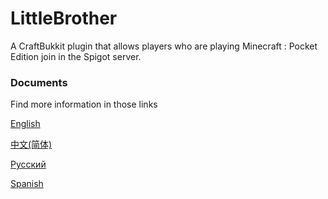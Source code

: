 # LittleBrother

A CraftBukkit plugin that allows players who are playing Minecraft : Pocket Edition join in the Spigot server.

### Documents
Find more information in those links

[English](https://github.com/Sashavoshenko2018/LittleBrother/blob/master/docs/README_ENGLISH.md)

[中文(简体)](https://github.com/Sashavoshenko2018/LittleBrother/blob/master/docs/README_CHINESE.md)

[Русский](https://github.com/Sashavoshenko2018/LittleBrother/blob/master/docs/README_RUSSIAN.md)

[Spanish](https://github.com/Sashavoshenko2018/LittleBrother/blob/master/docs/README_SPANISH.md)
